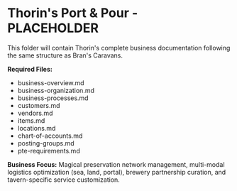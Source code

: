 # Thorin's Port & Pour - PLACEHOLDER

This folder will contain Thorin's complete business documentation following the same structure as Bran's Caravans.

**Required Files:**
- business-overview.md
- business-organization.md
- business-processes.md
- customers.md
- vendors.md
- items.md
- locations.md
- chart-of-accounts.md
- posting-groups.md
- pte-requirements.md

**Business Focus:** Magical preservation network management, multi-modal logistics optimization (sea, land, portal), brewery partnership curation, and tavern-specific service customization.
